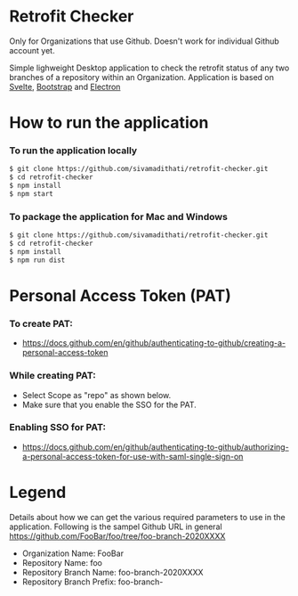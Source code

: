 # Retrofit Checker

Only for Organizations that use Github. Doesn't work for individual Github account yet.

Simple lighweight Desktop application to check the retrofit status of any two branches of a repository within an Organization. Application is based on [Svelte](https://svelte.dev/), [Bootstrap](https://getbootstrap.com/) and [Electron](https://www.electronjs.org/)

# How to run the application

### To run the application locally
```sh
$ git clone https://github.com/sivamadithati/retrofit-checker.git
$ cd retrofit-checker
$ npm install
$ npm start
```
### To package the application for Mac and Windows
```sh
$ git clone https://github.com/sivamadithati/retrofit-checker.git
$ cd retrofit-checker
$ npm install
$ npm run dist
```
# Personal Access Token (PAT)

### To create PAT:
- https://docs.github.com/en/github/authenticating-to-github/creating-a-personal-access-token

### While creating PAT:
- Select Scope as "repo" as shown below.
- Make sure that you enable the SSO for the PAT.

### Enabling SSO for PAT:
 - https://docs.github.com/en/github/authenticating-to-github/authorizing-a-personal-access-token-for-use-with-saml-single-sign-on

# Legend
Details about how we can get the various required parameters to use in the application.
Following is the sampel Github URL in general https://github.com/FooBar/foo/tree/foo-branch-2020XXXX
- Organization Name: FooBar
- Repository Name: foo
- Repository Branch Name: foo-branch-2020XXXX
- Repository Branch Prefix: foo-branch- 

